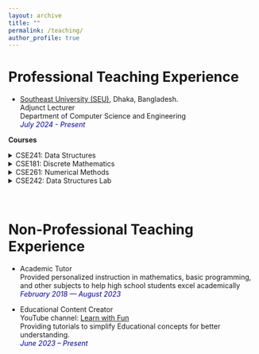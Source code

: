 ```yaml
---
layout: archive
title: ""
permalink: /teaching/
author_profile: true
---
```



# Professional Teaching Experience

* <a href="https://seu.edu.bd/index.php">Southeast University (SEU)</a>, Dhaka, Bangladesh.<br />
Adjunct Lecturer<br />
Department of Computer Science and Engineering<br />
<i style='color:#000099;'>July 2024 - Present</i> <br />

<b>Courses</b>
<details>
<summary>CSE241: Data Structures</summary>
<span style="color:green"><font size="3"><ins>Conducted in Summer 2024</ins></font></span><br>
<span style="text-align:justify; color:black; display:block;">
<font size="3">
<strong>Syllabus</strong>: Introduction to Algorithm, Pseudo-code, Flowchart; Linear Search; Binary Search; Bubble Sort; Selection Sort; Insertion Sort; Merge Sort: Divide; Merge Sort: Conquer; Quick Sort; Singly Linked List (intro); Linked Lists: Searching & Insertion; Linked Lists: Deletion of a node;  Linked Lists: Two-Way Lists, Header Lists, Circular Lists; Stack; Queues; Tower of Hanoi; Expression Evaluation; Infix to Postfix Conversion; Graph Introduction; Breadth-First Search (BFS); Depth-First Search (DFS); Tree, Tree Traversal; Binary Search Tree (BST); Heap; Basics of Hashing; Collision Resolution Techniques Coalesced Chaining Hashing.
</font>
</span><br>
</details>

<details>
<summary>CSE181: Discrete Mathematics</summary>
<span style="color:green"><font size="3"><ins>Conducted in Summer 2024</ins></font></span><br>
<span style="text-align:justify; color:black; display:block;">
<font size="3">
<strong>Syllabus</strong>: Introduction, Propositional Calculus: Simple and compound propositions, Conditional and biconditional statements, Propositional equivalences; Predicate Calculus: Predicates and quantified predicates, translating natural language sentences to sentences in predicate logic; Proof: Theorems and proofs, Inference rules of propositional and predicate logic, Methods of proof; Set Theory: Set and set membership, set operations, Set equivalences; Relations: Relations and their  representation, Properties of binary  relations, Equivalence relations and classes; Functions: Binary relations and functions, Basic classes of functions, Composition of functions, Discrete valued functions; Counting and Countability: Sum and product rules, Principle of inclusion and exclusion, Pigeonhole principle, Recurrence relations, Countable and uncountable sets; Graph Theory: Undirected and directed graphs, Handshaking Theorem, Classes of graphs, Trees and their properties, Planar graphs, Eulerian graphs, Hamiltonian graphs, Computer representation of graphs, Graph isomorphism; Algebraic Structures: Algebraic systems and their signature, Classes of algebras, Boolean algebra. Introduction to finite automata and Turing machine.
</font>
</span><br>
</details>

<details> <summary>CSE261: Numerical Methods</summary> <span style="color:green"><font size="3"><ins>Conducting in Fall 2024</ins></font></span><br> <span style="text-align:justify; color:black; display:block;"> <font size="3"> <strong>Syllabus</strong>: - **Non-linear Equations**: Iterative methods, Evaluation of polynomials, Bisection method, False position method, Newton-Raphson method, Secant method, Fixed-point method. - **Error Analysis**: Sources of errors, Inherent errors, Round-off errors, Truncation errors, Absolute & Relative errors, Error propagation. - **Interpolation and Curve Fitting**: Methods of curve fitting, Least Squares, Polynomial fitting. - **Numerical Differentiation and Integration**: Taylor’s series method, Euler’s method, Predictor-Corrector methods. - **Linear Equations**: Basic Gauss Elimination, Pivoting, Gauss-Jordan method, Iterative solutions like Jacobi’s and Gauss-Seidel methods, LU decomposition. - **Ordinary Differential Equations**: Numerical solutions using Taylor’s series, Euler, Picard, Heun, and R-K methods. </font> </span><br> </details> 


<details> <summary>CSE242: Data Structures Lab</summary> <span style="color:green"><font size="3"><ins>Conducting in Fall 2024</ins></font></span><br> <span style="text-align:justify; color:black; display:block;"> <font size="3"> <strong>Syllabus</strong>: - **Algorithm Fundamentals**: Developing Pseudo-code and Flowcharts. - **Search Algorithms**: Implementation of Linear Search and Binary Search. - **Sorting Techniques**: Bubble Sort, Selection Sort, Insertion Sort, Merge Sort (Divide and Conquer), Quick Sort. - **Linked Lists**: - Implementation of Singly Linked Lists: Insertion and Searching. - Deletion of nodes. - Advanced Linked Lists: Two-Way Lists, Header Lists, Circular Lists. - **Stack and Queue Operations**: - Applications such as Tower of Hanoi and Expression Evaluation. - Infix to Postfix Conversion. - **Graph Algorithms**: Implementation of Breadth-First Search (BFS) and Depth-First Search (DFS). - **Tree Operations**: - Tree traversal methods. - Implementation of Binary Search Trees (BST) and Heaps. - **Hashing**: Implementation of basic hashing and collision resolution using Coalesced Chaining Hashing. </font> </span><br> </details>

<br/>
<br/>



# Non-Professional Teaching Experience

* Academic Tutor<br/>
Provided personalized instruction in mathematics, basic programming, and other subjects to help high school students excel academically<br />
<i style='color:#000099;'>February 2018 — August 2023</i> <br />

* Educational Content Creator<br />
YouTube channel: <a href="https://www.youtube.com/@LearnWithFun-wm7gi">Learn with Fun</a><br/>
Providing tutorials to simplify Educational concepts for better understanding.<br />
<i style='color:#000099;'>June 2023 – Present</i> <br />